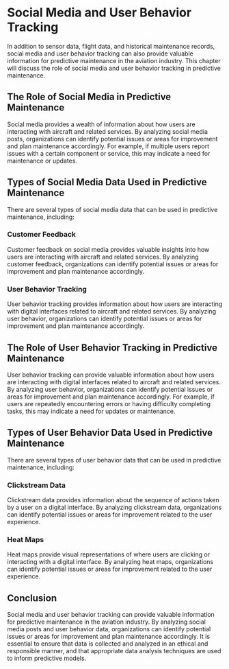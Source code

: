 Social Media and User Behavior Tracking
============================================================================================================

In addition to sensor data, flight data, and historical maintenance records, social media and user behavior tracking can also provide valuable information for predictive maintenance in the aviation industry. This chapter will discuss the role of social media and user behavior tracking in predictive maintenance.

The Role of Social Media in Predictive Maintenance
--------------------------------------------------

Social media provides a wealth of information about how users are interacting with aircraft and related services. By analyzing social media posts, organizations can identify potential issues or areas for improvement and plan maintenance accordingly. For example, if multiple users report issues with a certain component or service, this may indicate a need for maintenance or updates.

Types of Social Media Data Used in Predictive Maintenance
---------------------------------------------------------

There are several types of social media data that can be used in predictive maintenance, including:

### Customer Feedback

Customer feedback on social media provides valuable insights into how users are interacting with aircraft and related services. By analyzing customer feedback, organizations can identify potential issues or areas for improvement and plan maintenance accordingly.

### User Behavior Tracking

User behavior tracking provides information about how users are interacting with digital interfaces related to aircraft and related services. By analyzing user behavior, organizations can identify potential issues or areas for improvement and plan maintenance accordingly.

The Role of User Behavior Tracking in Predictive Maintenance
------------------------------------------------------------

User behavior tracking can provide valuable information about how users are interacting with digital interfaces related to aircraft and related services. By analyzing user behavior, organizations can identify potential issues or areas for improvement and plan maintenance accordingly. For example, if users are repeatedly encountering errors or having difficulty completing tasks, this may indicate a need for updates or maintenance.

Types of User Behavior Data Used in Predictive Maintenance
----------------------------------------------------------

There are several types of user behavior data that can be used in predictive maintenance, including:

### Clickstream Data

Clickstream data provides information about the sequence of actions taken by a user on a digital interface. By analyzing clickstream data, organizations can identify potential issues or areas for improvement related to the user experience.

### Heat Maps

Heat maps provide visual representations of where users are clicking or interacting with a digital interface. By analyzing heat maps, organizations can identify potential issues or areas for improvement related to the user experience.

Conclusion
----------

Social media and user behavior tracking can provide valuable information for predictive maintenance in the aviation industry. By analyzing social media posts and user behavior data, organizations can identify potential issues or areas for improvement and plan maintenance accordingly. It is essential to ensure that data is collected and analyzed in an ethical and responsible manner, and that appropriate data analysis techniques are used to inform predictive models.
